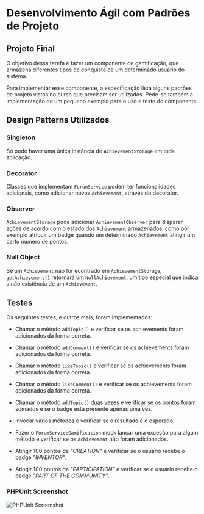 # Desenvolvimento Ágil com Padrões de Projeto

## Projeto Final

O objetivo dessa tarefa é fazer um componente de gamificação, que armazena diferentes tipos de conquista de um determinado usuário do sistema.

Para implementar esse componente, a especificação lista alguns padrões de projeto vistos no curso que precisam ser utilizados. Pede-se também a implementação de um pequeno exemplo para o uso e teste do componente.

## Design Patterns Utilizados

### Singleton

Só pode haver uma única instância de `AchievementStorage` em toda aplicação.

### Decorator

Classes que implementam `ForumService` podem ter funcionalidades adicionais, como adicionar novos `Achievement`, através do decorator.

### Observer

`AchievementStorage` pode adicionar `AchievementObserver` para disparar ações de acordo com o estado dos `Achievement` armazenados, como por exemplo atribuir um badge quando um determinado `Achievement` atingir um certo número de pontos.

### Null Object

Se um `Achievement` não for econtrado em `AchievementStorage`, `getAchievement()` retornará um `NullAchievement`, um tipo especial que indica a não existência de um `Achievement`.

## Testes

Os seguintes testes, e outros mais, foram implementados:

- Chamar o método `addTopic()` e verificar se os achievements foram adicionados da forma correta.

- Chamar o método `addComment()` e verificar se os achievements foram adicionados da forma correta.

- Chamar o método `likeTopic()` e verificar se os achievements foram adicionados da forma correta.

- Chamar o método `likeComment()` e verificar se os achievements foram adicionados da forma correta.

- Chamar o método `addTopic()` duas vezes e verificar se os pontos foram somados e se o badge está presente apenas uma vez.

- Invocar vários métodos e verificar se o resultado é o esperado.

- Fazer o `ForumServiceGamification` mock lançar uma exceção para algum método e verificar se os `Achievement` não foram adicionados.

- Atingir 100 pontos de _"CREATION"_ e verificar se o usuário recebe o badge _"INVENTOR"_.

- Atingir 100 pontos de _"PARTICIPATION"_ e verificar se o usuário recebe o badge _"PART OF THE COMMUNITY"_.

### PHPUnit Screenshot

![PHPUnit Screenshot](https://igormsoares.github.io/public/examples/design-patterns-phpunit-tests.png)
